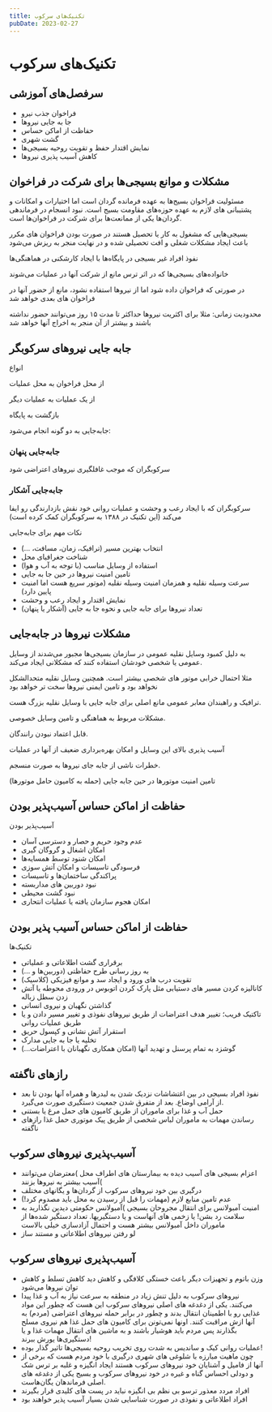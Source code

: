 ```yaml
---
title: تکنیک‌های سرکوب
pubDate: 2023-02-27
---
```


# تکنیک‌های سرکوب

## سرفصل‌های آموزشی

- فراخوان جذب نیرو
- جا به جایی نیروها
- حفاظت از اماکن حساس
- گشت شهری
- نمایش اقتدار حفظ و تقویت روحیه بسیجی‌ها
- کاهش آسیب پذیری نیروها

## مشکلات و موانع بسیجی‌ها برای شرکت در فراخوان

مسئولیت فراخوان بسیج‌ها به عهده فرمانده گردان است اما اختیارات و امکانات و پشتیبانی های لازم به عهده حوزه‌های مقاومت بسیج است. نبود انسجام در فرماندهی گردان‌ها یکی از ممانعت‌ها برای شرکت در فراخوان‌ها است.

بسیجی‌هایی که مشغول به کار یا تحصیل هستند در صورت بودن فراخوان های مکرر باعث ایجاد مشکلات شغلی و افت تحصیلی شده و در نهایت منجر به ریزش می‌شود

نفوذ افراد غیر بسیجی در پایگاه‌ها با ایجاد کارشکنی در هماهنگی‌ها

خانواده‌های بسیجی‌ها که در اثر ترس مانع از شرکت آنها در عملیات می‌شوند

در صورتی که فراخوان داده شود اما از نیروها استفاده نشود، مانع از حضور آنها در فراخوان های بعدی خواهد شد

محدودیت زمانی: مثلا برای اکثریت نیروها حداکثر تا مدت ۱۵ روز می‌توانند حضور نداشته باشند و بیشتر از آن منجر به اخراج آنها خواهد شد

## جابه جایی نیروهای سرکوبگر

انواع

از محل فراخوان به محل عملیات

از یک عملیات به عملیات دیگر

بازگشت به پایگاه

جابه‌جایی  به دو گونه انجام می‌شود:

### جابه‌جایی پنهان

سرکوبگران که موجب غافلگیری نیروهای اعتراضی شود

### جابه‌جایی آشکار

سرکوبگران که با ایجاد رعب و وحشت و عملیات روانی خود نقش بازدارندگی رو ایفا می‌کند (این تکنیک در ۱۳۸۸ به سرکوبگران کمک کرده است)

نکات مهم برای جابه‌جایی

- انتخاب بهترین مسیر (ترافیک، زمان، مسافت، ...)
- شناخت جغرافیای محل
- استفاده از وسایل مناسب (با توجه به آب و هوا)
- تامین امنیت نیروها در حین جا به جایی
- سرعت وسیله نقلیه و همزمان امنیت وسیله نقلیه (موتور سریع هست اما امنیت پایین دارد)
- نمایش اقتدار و ایجاد رعب و وحشت
- تعداد نیروها برای جابه جایی و نحوه جا به جایی (آشکار یا پنهان)

## مشکلات نیروها در جابه‌جایی

به دلیل کمبود وسایل نقلیه عمومی در سازمان بسیجی‌ها مجبور می‌شدند از وسایل عمومی یا شخصی خودشان استفاده کنند که مشکلانی ایجاد می‌کند.

مثلا احتمال خرابی موتور های شخصی بیشتر است. همچنین وسایل نقلیه متحدالشکل نخواهد بود و تامین ایمنی نیروها سخت تر خواهد بود

ترافیک و راهبندان معابر عمومی مانع اصلی برای جابه جایی با وسایل نقلیه بزرگ هست.

مشکلات مربوط به هماهنگی و تامین وسایل خصوصی.

قابل اعتماد نبودن رانندگان.

آسیب پذیری بالای این وسایل و امکان بهره‌برداری ضعیف از آنها در عملیات

خطرات ناشی از جابه جای نیروها به صورت منسجم.

تامین امنیت موتورها در حین جابه جایی (حمله به کامیون حامل موتورها)

## حفاظت از اماکن حساس آسیب‌پذیر بودن

آسیب‌پذیر بودن

- عدم وجود حریم و حصار و دسترسی آسان
- امکان اشغال و گروگان گیری
- امکان شنود توسط همسایه‌ها
- فرسودگی تاسیسات و امکان آتش سوزی
- پراکندگی ساختمان‌ها و تاسیسات
- نبود دوربین های مداربسته
- نبود گشت محیطی
- امکان هجوم سازمان یافته یا عملیات انتحاری

## حفاظت از اماکن حساس آسیب پذیر بودن

تکنیک‌ها

- برقراری گشت اطلاعاتی و عملیاتی
- به روز رسانی طرح حفاظتی (دوربین‌ها و …)
- تقویت درب های ورود و ایجاد سد و موانع فیزیکی (کلاسیک)
- کانالیزه کردن مسیر های دستیابی مثل پارک کردن اتوبوس در ورودی محوطه یا آتش زدن سطل زباله
- گذاشتن نگهبان و نیروی انسانی
- تاکتیک فریب؛ تغییر هدف اعتراضات از طریق نیروهای نفوذی و تغییر مسیر دادن و یا طریق عملیات روانی
- استقرار آتش نشانی و کپسول حریق
- تخلیه یا جا به جایی مدارک
- گوشزد به تمام پرسنل و تهدید آنها (امکان همکاری نگهبانان با اعتراضات...)

## رازهای ناگفته

- نفوذ افراد بسیجی در بین اغتشاشات نزدیک شدن به لیدرها و همراه آنها بودن تا بعد از آرامی  اوضاع. بعد از متفرق شدن جمعیت دستگیری صورت می‌گیرد.
- حمل آب و غذا برای ماموران از طریق کامیون های حمل مرغ یا بستنی
- رساندن مهمات به ماموران لباس شخصی از طریق پیک موتوری حمل غذا
رازهای ناگفته

## آسیب‌پذیری نیروهای سرکوب

- اعزام بسیجی های آسیب دیده به بیمارستان های اطراف محل )معترضان می‌توانند آسیب بیشتر به نیروها بزنند(
- درگیری بین خود نیروهای سرکوب از گردان‌ها و یگانهای مختلف
- عدم تامین منابع لازم (مهمات را قبل از رسیدن به محل باید مصدوم کرد!)
- امنیت آمبولانس برای انتقال مجروحان بسیجی )آمبولانس حکومتی دیدین نگذارید به سلامت رد بشن! یا  زخمی های آنهاست و یا دستگیریها. تعداد دستگیر شده‌ها از ماموران داخل آمبولانس بیشتر هست و احتمال آزادسازی خیلی بالاست
- لو رفتن نیروهای اطلاعاتی و مستند ساز

## آسیب‌پذیری نیروهای سرکوب

- وزن باتوم و تجهیزات دیگر باعث خستگی کلافگی و کاهش دید کاهش تسلط و کاهش توان نیروها می‌شود
- نیروهای سرکوب به دلیل تنش زیاد در منطقه به سرعت نیاز به آب و غذا پیدا می‌کنند. یکی از دغدغه های اصلی نیروهای سرکوب این هست که چطور این مواد غذایی رو با اطمینان انتقال بدند و چطور در برابر حمله نیروهای اعتراضی (مردم) به آنها ازش مراقبت کنند. اونها نمی‌تونن برای کامیون های حمل غذا هم نیروی مسلح بگذارند پس مردم باید هوشیار باشند و به ماشین های انتقال مهمات غذا و یا دستگیری‌ها یورش ببرند!
- عملیات روانی کیک و ساندیس به شدت روی تخریب روحیه بسیجی‌ها تاثیر گذار بوده!
- چون ماهیت مبارزه با شلوغی های شهری درگیری با خود مردم هست که برخی از آنها از فامیل و آشنایان خود نیروهای سرکوب هستند ایجاد انگیزه و غلبه بر ترس شک و دودلی احساس گناه و غیره در خود نیروهای سرکوب و بسیج یکی از دغدغه های اصلی فرماندهان یگان‌هاست.
- افراد مردد معذور ترسو بی نظم بی انگیزه نباید در پست های کلیدی قرار بگیرند
- افراد اطلاعاتی و نفوذی در صورت شناسایی شدن بسیار آسیب پذیر خواهند بود